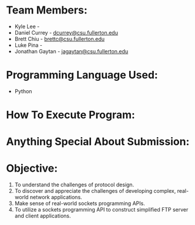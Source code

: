 # Team Members:
- Kyle Lee -
- Daniel Currey - dcurrey@csu.fullerton.edu
- Brett Chiu - brettc@csu.fullerton.edu
- Luke Pina -
- Jonathan Gaytan - jagaytan@csu.fullerton.edu

# Programming Language Used:
- Python

# How To Execute Program:

# Anything Special About Submission:

# Objective:
1. To understand the challenges of protocol design.
2. To discover and appreciate the challenges of developing complex, real-world network applications.
3. Make sense of real-world sockets programming APIs.
4. To utilize a sockets programming API to construct simplified FTP server and client applications.